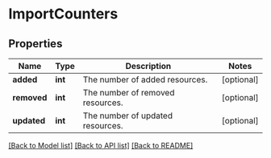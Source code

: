# ImportCounters

## Properties
Name | Type | Description | Notes
------------ | ------------- | ------------- | -------------
**added** | **int** | The number of added resources. | [optional] 
**removed** | **int** | The number of removed resources. | [optional] 
**updated** | **int** | The number of updated resources. | [optional] 

[[Back to Model list]](../README.md#documentation-for-models) [[Back to API list]](../README.md#documentation-for-api-endpoints) [[Back to README]](../README.md)

